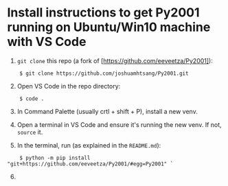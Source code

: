 # Install instructions to get Py2001 running on Ubuntu/Win10 machine with VS Code

1.  `git clone` this repo (a fork of [https://github.com/eeveetza/Py2001]):

~~~
    $ git clone https://github.com/joshuamhtsang/Py2001.git
~~~

2.  Open VS Code in the repo directory:  

~~~
    $ code .
~~~

3.  In Command Palette (usually crtl + shift + P), install a new venv.

4.  Open a terminal in VS Code and ensure it's running the new venv.  If not, `source` it.

5.  In the terminal, run (as explained in the `README.md`):

~~~
    $ python -m pip install "git+https://github.com/eeveetza/Py2001/#egg=Py2001" `
~~~

6.  
